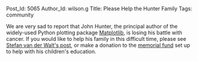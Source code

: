 Post_Id: 5065
Author_Id: wilson.g
Title: Please Help the Hunter Family
Tags: community

<p>We are very sad to report that John Hunter, the principal author of the widely-used Python plotting package <a href="http://matplotlib.sourceforge.net/">Matplotlib</a>, is losing his battle with cancer. If you would like to help his family in this difficult time, please see <a href="https://plus.google.com/104831275312843762750/posts/ijGUG79JeT3">Stefan van der Walt's post</a>, or make a donation to the <a href="http://numfocus.org/johnhunter/">memorial fund</a> set up to help with his children's education.</p>
